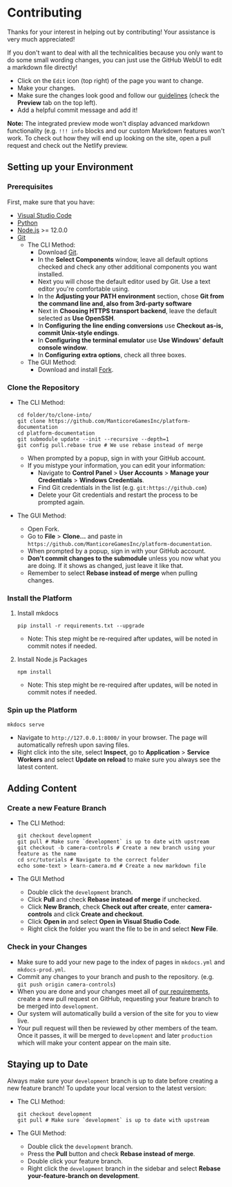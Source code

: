 # Contributing

Thanks for your interest in helping out by contributing! Your assistance is very much appreciated!

If you don't want to deal with all the technicalities because you only want to do some small wording changes, you can just use the GitHub WebUI to edit a markdown file directly!

- Click on the `Edit` icon (top right) of the page you want to change.
- Make your changes.
- Make sure the changes look good and follow our [guidelines](https://github.com/ManticoreGamesInc/platform-documentation/wiki/Documentation-Style-Guide) (check the **Preview** tab on the top left).
- Add a helpful commit message and add it!

**Note:** The integrated preview mode won't display advanced markdown functionality (e.g. `!!! info` blocks and our custom Markdown features won't work. To check out how they will end up looking on the site, open a pull request and check out the Netlify preview.

## Setting up your Environment

### Prerequisites

First, make sure that you have:

- [Visual Studio Code](https://github.com/ManticoreGamesInc/platform-documentation/wiki/Editor-Setup)
- [Python](https://www.microsoft.com/en-us/p/python-38/9mssztt1n39l)
- [Node.js](https://nodejs.org/en/download/) >= 12.0.0
- [Git](https://git-scm.com/downloads)
    - The CLI Method:
        - Download [Git](https://git-scm.com/downloads).
        - In the **Select Components** window, leave all default options checked and check any other additional components you want installed.
        - Next you will chose the default editor used by Git. Use a text editor you're comfortable using.
        - In the **Adjusting your PATH environment** section, chose **Git from the command line and, also from 3rd-party software**
        - Next in **Choosing HTTPS transport backend**, leave the default selected as **Use OpenSSH**.
        - In **Configuring the line ending conversions** use **Checkout as-is, commit Unix-style endings**.
        - In **Configuring the terminal emulator** use **Use Windows' default console window**.
        - In **Configuring extra options**, check all three boxes.
    - The GUI Method:
        - Download and install [Fork](https://git-fork.com/).

### Clone the Repository

- The CLI Method:

    ```console
    cd folder/to/clone-into/
    git clone https://github.com/ManticoreGamesInc/platform-documentation
    cd platform-documentation
    git submodule update --init --recursive --depth=1
    git config pull.rebase true # We use rebase instead of merge
    ```

    - When prompted by a popup, sign in with your GitHub account.
    - If you mistype your information, you can edit your information:
        - Navigate to **Control Panel** > **User Accounts** > **Manage your Credentials** > **Windows Credentials**.
        - Find Git credentials in the list (e.g. `git:https://github.com`)
        - Delete your Git credentials and restart the process to be prompted again.

- The GUI Method:

    - Open Fork.
    - Go to **File** > **Clone...** and paste in `https://github.com/ManticoreGamesInc/platform-documentation`.
    - When prompted by a popup, sign in with your GitHub account.
    - **Don't commit changes to the submodule** unless you now what you are doing. If it shows as changed, just leave it like that.
    - Remember to select **Rebase instead of merge** when pulling changes.

### Install the Platform

1. Install mkdocs

    ```console
    pip install -r requirements.txt --upgrade
    ```

    - Note: This step might be re-required after updates, will be noted in commit notes if needed.

2. Install Node.js Packages

    ```console
    npm install
    ```

    - Note: This step might be re-required after updates, will be noted in commit notes if needed.

### Spin up the Platform

```console
mkdocs serve
```

- Navigate to `http://127.0.0.1:8000/` in your browser. The page will automatically refresh upon saving files.
- Right click into the site, select **Inspect**, go to **Application** > **Service Workers** and select **Update on reload** to make sure you always see the latest content.

## Adding Content

### Create a new Feature Branch

- The CLI Method:

    ```console
    git checkout development
    git pull # Make sure `development` is up to date with upstream
    git checkout -b camera-controls # Create a new branch using your feature as the name
    cd src/tutorials # Navigate to the correct folder
    echo some-text > learn-camera.md # Create a new markdown file
    ```

- The GUI Method

    - Double click the `development` branch.
    - Click **Pull** and check **Rebase instead of merge** if unchecked.
    - Click **New Branch**, check **Check out after create**, enter **camera-controls** and click **Create and checkout**.
    - Click **Open in** and select **Open in Visual Studio Code**.
    - Right click the folder you want the file to be in and select **New File**.

### Check in your Changes

- Make sure to add your new page to the index of pages in `mkdocs.yml` and `mkdocs-prod.yml`.
- Commit any changes to your branch and push to the repository. (e.g. `git push origin camera-controls`)
- When you are done and your changes meet all of [our requirements](https://github.com/ManticoreGamesInc/platform-documentation/wiki/Documentation-Style-Guide), create a new pull request on GitHub, requesting your feature branch to be merged into `development`.
- Our system will automatically build a version of the site for you to view live.
- Your pull request will then be reviewed by other members of the team. Once it passes, it will be merged to `development` and later `production` which will make your content appear on the main site.

## Staying up to Date

Always make sure your `development` branch is up to date before creating a new feature branch! To update your local version to the latest version:

- The CLI Method:

    ```console
    git checkout development
    git pull # Make sure `development` is up to date with upstream
    ```

- The GUI Method:

    - Double click the `development` branch.
    - Press the **Pull** button and check **Rebase instead of merge**.
    - Double click your feature branch.
    - Right click the `development` branch in the sidebar and select **Rebase your-feature-branch on development**.
